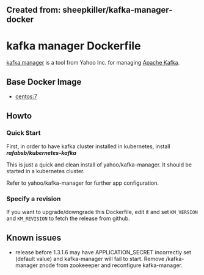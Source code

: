 ## Created from: sheepkiller/kafka-manager-docker

# kafka manager Dockerfile
[kafka manager](https://github.com/yahoo/kafka-manager) is a tool from Yahoo Inc. for managing [Apache Kafka](http://kafka.apache.org).
## Base Docker Image ##
* [centos:7](https://hub.docker.com/_/centos/)

## Howto
### Quick Start

First, in order to have kafka cluster installed in kubernetes, install  _**rafabsb/kubernetes-kafka**_

This is just a quick and clean install of yahoo/kafka-manager. It should be started in a kubernetes cluster.

Refer to yahoo/kafka-manager for further app configuration.

### Specify a revision
If you want to upgrade/downgrade this Dockerfile, edit it and set `KM_VERSION` and `KM_REVISION` to fetch the release from github.

## Known issues
- release before 1.3.1.6 may have APPLICATION_SECRET incorrectly set (default value) and kafka-manager will fail to start. Remove /kafka-manager znode from zookeeeper and reconfigure kafka-manager.
